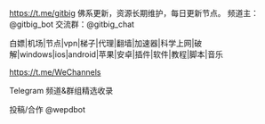 https://t.me/gitbig
佛系更新，资源长期维护，每日更新节点。
频道主：@gitbig_bot  交流群：@gitbig_chat

白嫖|机场|节点|vpn|梯子|代理|翻墙|加速器|科学上网|破解|windows|ios|android|苹果|安卓|插件|软件|教程|脚本|音乐


https://t.me/WeChannels

Telegram 频道&群组精选收录 

投稿/合作 @wepdbot
